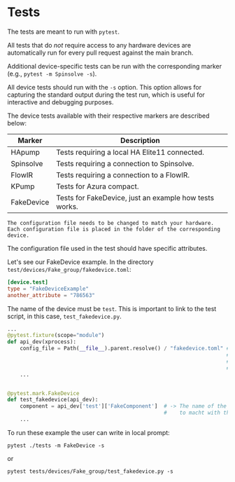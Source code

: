 # Tests

The tests are meant to run with `pytest`.

All tests that do *not* require access to any hardware devices are automatically run for every pull request against the main branch.

Additional device-specific tests can be run with the corresponding marker (e.g., `pytest -m Spinsolve -s`).

All device tests should run with the `-s` option. This option allows for capturing the standard output during the test run, which is useful for interactive and debugging purposes.

The device tests available with their respective markers are described below:

| Marker     | Description                                            |
|------------|--------------------------------------------------------|
| HApump     | Tests requiring a local HA Elite11 connected.          |
| Spinsolve  | Tests requiring a connection to Spinsolve.             |
| FlowIR     | Tests requiring a connection to a FlowIR.              |
| KPump      | Tests for Azura compact.                               |
| FakeDevice | Tests for FakeDevice, just an example how tests works. |

```{important}
The configuration file needs to be changed to match your hardware.
Each configuration file is placed in the folder of the corresponding device.
```

The configuration file used in the test should have specific attributes.

Let's see our FakeDevice example. In the directory `test/devices/Fake_group/fakedevice.toml`:

```toml
[device.test]
type = "FakeDeviceExample"
another_attribute = "786563"
```

The name of the device must be `test`. This is important to link to the test script, in this case, `test_fakedevice.py`.

```python
...
@pytest.fixture(scope="module")
def api_dev(xprocess):
    config_file = Path(__file__).parent.resolve() / "fakedevice.toml" # -> The name mus
                                                                      #    corresponding with  
                                                                      #    the configuration
                                                                      #    file
    ...


@pytest.mark.FakeDevice
def test_fakedevice(api_dev):
    component = api_dev['test']['FakeComponent']  # -> The name of the device must be `test` 
                                                  #    to macht with the key name here!
    ...
```

To run these example the user can write in local prompt:
```shell
pytest ./tests -m FakeDevice -s
```
or 
```shell
pytest tests/devices/Fake_group/test_fakedevice.py -s
```
